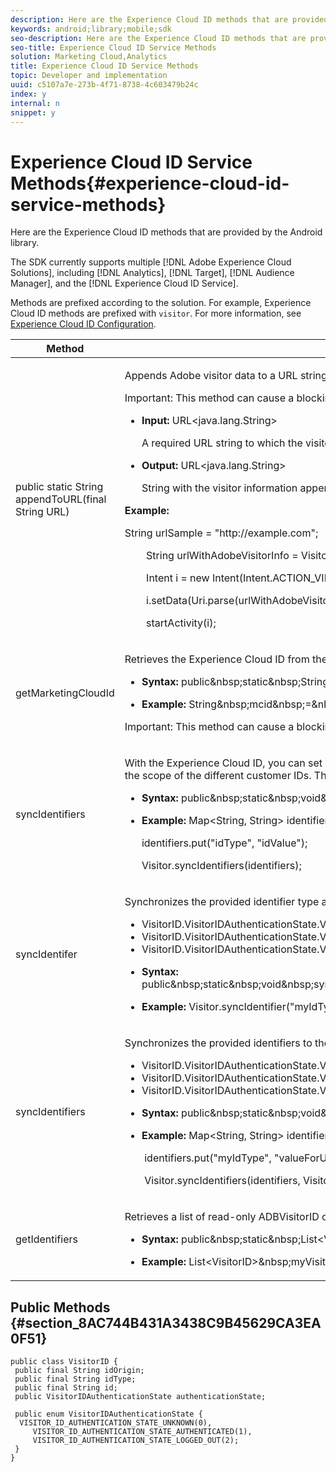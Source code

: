 ```yaml
---
description: Here are the Experience Cloud ID methods that are provided by the Android library.
keywords: android;library;mobile;sdk
seo-description: Here are the Experience Cloud ID methods that are provided by the Android library.
seo-title: Experience Cloud ID Service Methods
solution: Marketing Cloud,Analytics
title: Experience Cloud ID Service Methods
topic: Developer and implementation
uuid: c5107a7e-273b-4f71-8738-4c603479b24c
index: y
internal: n
snippet: y
---
```


# Experience Cloud ID Service Methods{#experience-cloud-id-service-methods}

Here are the Experience Cloud ID methods that are provided by the Android library.

The SDK currently supports multiple [!DNL Adobe Experience Cloud Solutions], including [!DNL Analytics], [!DNL Target], [!DNL Audience Manager], and the [!DNL Experience Cloud ID Service].

Methods are prefixed according to the solution. For example, Experience Cloud ID methods are prefixed with `visitor`. For more information, see [Experience Cloud ID Configuration](../c-marketing-cloud/mcvid.md#concept_B623676073854D3DAE724082E22ED91A).

<table id="table_60F88A4468C3426CA3F3A51AD9163543"> 
 <thead> 
  <tr> 
   <th colname="col1" class="entry"> Method </th> 
   <th colname="col2" class="entry"> Description </th> 
  </tr> 
 </thead>
 <tbody> 
  <tr> 
   <td colname="col1"> public static String appendToURL(final String URL) </td> 
   <td colname="col2"> <p>Appends Adobe visitor data to a URL string for use with the Adobe JavaScript library. You must have Mobile SDK 4.12+ to use this method. For more information, see <a href="https://marketing.adobe.com/resources/help/en_US/mcvid/mcvid-appendvisitorid.html" format="html" scope="external"> Append Visitor ID Helper Function </a>. </p> <p>Important:  This method can cause a blocking network call. Do not call this on time-sensitive threads. </p> <p> 
     <ul id="ul_36072D6BC19C44D98AE3CA9E67D18B3F"> 
      <li id="li_58EF302412C14C9AB4FCE48E0A02B033"> <p><b>Input: </b> <span class="codeph"> URL&lt;java.lang.String&gt; </span> </p> <p> A required URL string to which the visitor information is appended. </p> </li> 
      <li id="li_9EDB3CB103B7410CB754F920211154D4"> <p> <b>Output:</b> <span class="codeph"> URL&lt;java.lang.String&gt; </span> </p> <p> String with the visitor information appended. </p> </li> 
     </ul> </p> <p><b>Example:</b> </p> 
    <codeblock class="syntax java">
      String&nbsp;urlSample&nbsp;=&nbsp;"http://example.com";&nbsp; 
     
&nbsp;&nbsp;&nbsp;&nbsp;&nbsp;&nbsp;&nbsp;&nbsp;String&nbsp;urlWithAdobeVisitorInfo&nbsp;=&nbsp;Visitor.appendToURL(urlSample);&nbsp;

&nbsp;&nbsp;&nbsp;&nbsp;&nbsp;&nbsp;&nbsp;&nbsp;Intent&nbsp;i&nbsp;=&nbsp;new&nbsp;Intent(Intent.ACTION_VIEW);&nbsp; 
     
&nbsp;&nbsp;&nbsp;&nbsp;&nbsp;&nbsp;&nbsp;&nbsp;i.setData(Uri.parse(urlWithAdobeVisitorInfo));&nbsp; 
     
&nbsp;&nbsp;&nbsp;&nbsp;&nbsp;&nbsp;&nbsp;&nbsp;startActivity(i);&nbsp; 
    </codeblock> </td> 
  </tr> 
  <tr> 
   <td colname="col1"> getMarketingCloudId </td> 
   <td colname="col2"> <p>Retrieves the Experience Cloud ID from the visitor ID service. </p> <p> 
     <ul id="ul_4780AE39F60248E58D9B4D72589BCE8C"> 
      <li id="li_817B5517979B40E891D01D230AD99D85"> <p><b>Syntax:</b> 
        <codeblock class="syntax c">
          public&amp;nbsp;static&amp;nbsp;String&amp;nbsp;getMarketingCloudId(); 
        </codeblock> </p> </li> 
      <li id="li_9B59481BF6E541E3918CACBA92D026F4"> <p> <b>Example:</b> 
        <codeblock class="syntax c">
          String&amp;nbsp;mcid&amp;nbsp;=&amp;nbsp;Visitor.getMarketingCloudId(); 
        </codeblock> </p> </li> 
     </ul> </p> <p> <p>Important:  This method can cause a blocking network call and should <b>not</b> be called from a UI thread. </p> </p> </td> 
  </tr> 
  <tr> 
   <td colname="col1"> <p>syncIdentifiers </p> </td> 
   <td colname="col2"> <p>With the Experience Cloud ID, you can set additional customer IDs that can be associated with each visitor. The Visitor API accepts multiple customer IDs for the same visitor, with a customer type identifier to separate the scope of the different customer IDs. This method corresponds to <span class="codeph"> setCustomerIDs </span> in the JavaScript library. </p> <p> 
     <ul id="ul_3C0B6EA5B4D8402BB4866EA7D42FFA62"> 
      <li id="li_02C27EB8D2FE442AB3A4D7DA32847CB9"> <p><b>Syntax:</b> 
        <codeblock class="syntax c">
          public&amp;nbsp;static&amp;nbsp;void&amp;nbsp;syncIdentifiers(Map&lt;String,&amp;nbsp;String&gt;&amp;nbsp;identifiers); 
        </codeblock> </p> </li> 
      <li id="li_94424FD06F584B02877F4B81FDEC715F"> <p> <b>Example:</b> 
        <codeblock class="syntax c">
          Map&lt;String,&nbsp;String&gt;&nbsp;identifiers&nbsp;=&nbsp;new&nbsp;HashMap&lt;String,&nbsp;String&gt;(); 
         
identifiers.put("idType",&nbsp;"idValue"); 
         
Visitor.syncIdentifiers(identifiers); 
        </codeblock> </p> </li> 
     </ul> </p> </td> 
  </tr> 
  <tr> 
   <td colname="col1"> <p>syncIdentifer </p> </td> 
   <td colname="col2"> <p>Synchronizes the provided identifier type and value to the Visitor ID service. Pass in the <span class="codeph"> authenticationState </span> as one of the following values: </p> <p> 
     <ul id="ul_879E676003F34EDE9D7ABC6844B6373E"> 
      <li id="li_E6DBEE85828049A8BB7FEEDBA9343E8F"> <span class="codeph"> VisitorID.VisitorIDAuthenticationState.VISITOR_ID_AUTHENTICATION_STATE_UNKNOWN </span> </li> 
      <li id="li_EAD578000219442C8ED7CC51CF70434E"> <span class="codeph"> VisitorID.VisitorIDAuthenticationState.VISITOR_ID_AUTHENTICATION_STATE_AUTHENTICATED </span> </li> 
      <li id="li_7830D6EA6DCB48C6A13BD9E76BB0698B"> <span class="codeph"> VisitorID.VisitorIDAuthenticationState.VISITOR_ID_AUTHENTICATION_STATE_LOGGED_OUT </span> </li> 
     </ul> </p> <p> 
     <ul id="ul_CB02C85E7DC9486FB0ADBCEFD04E6ABB"> 
      <li id="li_60D35403594147C69C324FF4618294A4"> <p><b>Syntax:</b> 
        <codeblock class="syntax c">
          public&amp;nbsp;static&amp;nbsp;void&amp;nbsp;syncIdentifier(final&amp;nbsp;String&amp;nbsp;identifierType,&amp;nbsp;final&amp;nbsp;String&amp;nbsp;identifier,&amp;nbsp;final&amp;nbsp;VisitorID.VisitorIDAuthenticationState&amp;nbsp;authenticationState); 
        </codeblock> </p> </li> 
      <li id="li_64859AAEBFC640AA9AD95CA7E320574E"> <p> <b>Example:</b> 
        <codeblock class="syntax c">
          Visitor.syncIdentifier("myIdType",&amp;nbsp;"valueForUser",&amp;nbsp;VisitorID.VisitorIDAuthenticationState.VISITOR_ID_AUTHENTICATION_STATE_LOGGED_OUT); 
        </codeblock> </p> </li> 
     </ul> </p> </td> 
  </tr> 
  <tr> 
   <td colname="col1"> <p>syncIdentifiers </p> </td> 
   <td colname="col2"> <p>Synchronizes the provided identifiers to the ID service. Pass in the <span class="codeph"> authenticationState </span> as one of the following values: </p> <p> 
     <ul id="ul_5A3288AC328F4785A0605C5102CCCA21"> 
      <li id="li_8FF8371EC1844ED899FBA38E048F13FF"> <span class="codeph"> VisitorID.VisitorIDAuthenticationState.VISITOR_ID_AUTHENTICATION_STATE_UNKNOWN </span> </li> 
      <li id="li_F3A56B0168724E989B080343FCC4DF36"> <span class="codeph"> VisitorID.VisitorIDAuthenticationState.VISITOR_ID_AUTHENTICATION_STATE_AUTHENTICATED </span> </li> 
      <li id="li_275FB84A9AEA4A6D8C44B4C2C4A4E445"> <span class="codeph"> VisitorID.VisitorIDAuthenticationState.VISITOR_ID_AUTHENTICATION_STATE_LOGGED_OUT </span> </li> 
     </ul> </p> <p> 
     <ul id="ul_2B53483E78CB4E1AB4E5E6187722EDD7"> 
      <li id="li_CD4F603282E645389F5203CC9765B38C"> <p><b>Syntax:</b> 
        <codeblock class="syntax c">
          public&amp;nbsp;static&amp;nbsp;void&amp;nbsp;syncIdentifiers(final&amp;nbsp;Map&lt;String,&amp;nbsp;String&gt;&amp;nbsp;identifiers,&amp;nbsp;final&amp;nbsp;VisitorID.VisitorIDAuthenticationState&amp;nbsp;authenticationState); 
        </codeblock> </p> </li> 
      <li id="li_AAA31F380DEF4A4DB444D53486B55FCE"> <p><b>Example:</b> 
        <codeblock class="syntax c">
          Map&lt;String,&nbsp;String&gt;&nbsp;identifiers&nbsp;=&nbsp;new&nbsp;HashMap&lt;String,&nbsp;String&gt;(); 
         
&nbsp;identifiers.put("myIdType",&nbsp;"valueForUser"); 
         
&nbsp;Visitor.syncIdentifiers(identifiers,&nbsp;VisitorID.VisitorIDAuthenticationState.VISITOR_ID_AUTHENTICATION_STATE_AUTHENTICATED); 
        </codeblock> </p> </li> 
     </ul> </p> </td> 
  </tr> 
  <tr> 
   <td colname="col1"> <p>getIdentifiers </p> </td> 
   <td colname="col2"> <p>Retrieves a list of read-only <span class="codeph"> ADBVisitorID </span> objects. </p> <p> 
     <ul id="ul_820880295D3B47D68B829575AD9B81FE"> 
      <li id="li_964355E5F91C4976826F6A0BAAEEB9BC"> <p><b>Syntax:</b> 
        <codeblock class="syntax c">
          public&amp;nbsp;static&amp;nbsp;List&lt;VisitorID&gt;&amp;nbsp;getIdentifiers(); 
        </codeblock> </p> </li> 
      <li id="li_7D81B2F7B0F84091B39DD45FA4B542E9"> <p> <b>Example:</b> 
        <codeblock class="syntax c">
          List&lt;VisitorID&gt;&amp;nbsp;myVisitorIDs&amp;nbsp;=&amp;nbsp;Visitor.getIdentifiers(); 
        </codeblock> </p> </li> 
     </ul> </p> </td> 
  </tr> 
 </tbody> 
</table>

## Public Methods {#section_8AC744B431A3438C9B45629CA3EA0F51}

```
public class VisitorID { 
 public final String idOrigin; 
 public final String idType; 
 public final String id; 
 public VisitorIDAuthenticationState authenticationState; 
 
 public enum VisitorIDAuthenticationState { 
  VISITOR_ID_AUTHENTICATION_STATE_UNKNOWN(0), 
     VISITOR_ID_AUTHENTICATION_STATE_AUTHENTICATED(1), 
     VISITOR_ID_AUTHENTICATION_STATE_LOGGED_OUT(2); 
 } 
}
```

